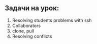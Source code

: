 ## Задачи на урок:

1. Resolving students problems with ssh
2. Collaborators
3. clone, pull
4. Resolving conflicts
